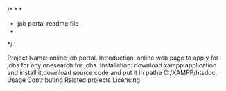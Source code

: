 /*
*
*
* job portal readme file
*
*/

Project Name:
online job portal.
Introduction:
online web page to apply for jobs for any onesearch for jobs.
Installation:
download xampp application and install it,download source code and put it in
pathe C:/XAMPP/htsdoc.
Usage
Contributing
Related projects
Licensing
